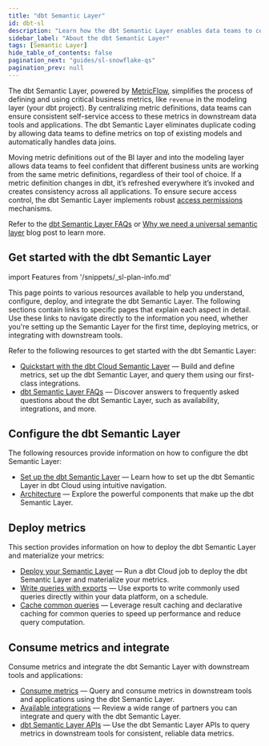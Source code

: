 ```yaml
---
title: "dbt Semantic Layer"
id: dbt-sl
description: "Learn how the dbt Semantic Layer enables data teams to centrally define and query metrics."
sidebar_label: "About the dbt Semantic Layer"
tags: [Semantic Layer]
hide_table_of_contents: false
pagination_next: "guides/sl-snowflake-qs"
pagination_prev: null
---
```


The dbt Semantic Layer, powered by [MetricFlow](/docs/build/about-metricflow), simplifies the process of defining and using critical business metrics, like `revenue` in the modeling layer (your dbt project). By centralizing metric definitions, data teams can ensure consistent self-service access to these metrics in downstream data tools and applications. The dbt Semantic Layer eliminates duplicate coding by allowing data teams to define metrics on top of existing models and automatically handles data joins. 

Moving metric definitions out of the BI layer and into the modeling layer allows data teams to feel confident that different business units are working from the same metric definitions, regardless of their tool of choice. If a metric definition changes in dbt, it’s refreshed everywhere it’s invoked and creates consistency across all applications. To ensure secure access control, the dbt Semantic Layer implements robust [access permissions](/docs/use-dbt-semantic-layer/setup-sl#set-up-dbt-semantic-layer) mechanisms.

Refer to the [dbt Semantic Layer FAQs](/docs/use-dbt-semantic-layer/sl-faqs) or [Why we need a universal semantic layer](https://www.getdbt.com/blog/universal-semantic-layer/)  blog post to learn more.

## Get started with the dbt Semantic Layer

<!-- this partial lives here: https://github.com/dbt-labs/docs.getdbt.com/website/snippets/_sl-plan-info. Use it on diff pages and to tailor the message depending which instance can access the SL and what product lifecycle we're in. -->

import Features from '/snippets/_sl-plan-info.md'

<Features
product="dbt Semantic Layer"
plan="dbt Cloud Team or Enterprise"
/>

This page points to various resources available to help you understand, configure, deploy, and integrate the dbt Semantic Layer. The following sections contain links to specific pages that explain each aspect in detail. Use these links to navigate directly to the information you need, whether you're setting up the Semantic Layer for the first time, deploying metrics, or integrating with downstream tools.


Refer to the following resources to get started with the dbt Semantic Layer:
- [Quickstart with the dbt Cloud Semantic Layer](/guides/sl-snowflake-qs) &mdash; Build and define metrics, set up the dbt Semantic Layer, and query them using our first-class integrations.
- [dbt Semantic Layer FAQs](/docs/use-dbt-semantic-layer/sl-faqs) &mdash; Discover answers to frequently asked questions about the dbt Semantic Layer, such as availability, integrations, and more.

## Configure the dbt Semantic Layer

The following resources provide information on how to configure the dbt Semantic Layer:
- [Set up the dbt Semantic Layer](/docs/use-dbt-semantic-layer/setup-sl) &mdash; Learn how to set up the dbt Semantic Layer in dbt Cloud using intuitive navigation.
- [Architecture](/docs/use-dbt-semantic-layer/sl-architecture) &mdash; Explore the powerful components that make up the dbt Semantic Layer.

## Deploy metrics
This section provides information on how to deploy the dbt Semantic Layer and materialize your metrics:
- [Deploy your Semantic Layer](/docs/use-dbt-semantic-layer/deploy-sl) &mdash; Run a dbt Cloud job to deploy the dbt Semantic Layer and materialize your metrics.
- [Write queries with exports](/docs/use-dbt-semantic-layer/exports) &mdash; Use exports to write commonly used queries directly within your data platform, on a schedule.
- [Cache common queries](/docs/use-dbt-semantic-layer/sl-cache) &mdash; Leverage result caching and declarative caching for common queries to speed up performance and reduce query computation.

## Consume metrics and integrate
Consume metrics and integrate the dbt Semantic Layer with downstream tools and applications:
- [Consume metrics](/docs/use-dbt-semantic-layer/consume-metrics) &mdash; Query and consume metrics in downstream tools and applications using the dbt Semantic Layer.
- [Available integrations](/docs/cloud-integrations/avail-sl-integrations) &mdash; Review a wide range of partners you can integrate and query with the dbt Semantic Layer.
- [dbt Semantic Layer APIs](/docs/dbt-cloud-apis/sl-api-overview) &mdash; Use the dbt Semantic Layer APIs to query metrics in downstream tools for consistent, reliable data metrics.

